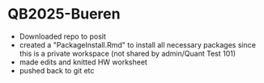 # QB2025-Bueren

- Downloaded repo to posit
- created a "PackageInstall.Rmd" to install all necessary packages since this is a private workspace (not shared by admin/Quant Test 101)
- made edits and knitted HW worksheet 
- pushed back to git etc
